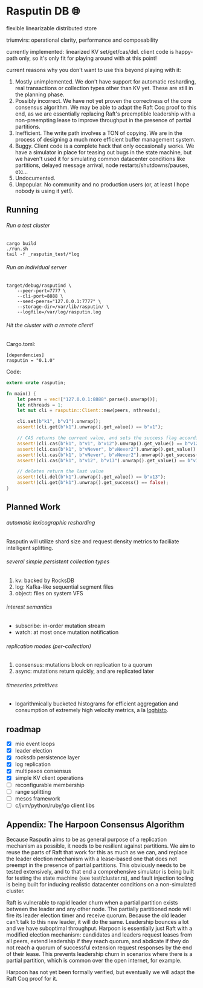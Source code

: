 # Rasputin DB :globe_with_meridians:

flexible linearizable distributed store

triumvirs: operational clarity, performance and composability

currently implemented: linearized KV set/get/cas/del.  client code is happy-path only, so it's only fit for playing around with at this point!

current reasons why you don't want to use this beyond playing with it:

1. Mostly unimplemented.  We don't have support for automatic resharding, real transactions or collection types other than KV yet.  These are still in the planning phase.
1. Possibly incorrect.  We have not yet proven the correctness of the core consensus algorithm.  We may be able to adapt the Raft Coq proof to this end, as we are essentially replacing Raft's preemptible leadership with a non-preempting lease to improve throughput in the presence of partial partitions.
1. Inefficient.  The write path involves a TON of copying.  We are in the process of designing a much more efficient buffer management system.
1. Buggy.  Client code is a complete hack that only occasionally works.  We have a simulator in place for teasing out bugs in the state machine, but we haven't used it for simulating common datacenter conditions like partitions, delayed message arrival, node restarts/shutdowns/pauses, etc...
1. Undocumented.
1. Unpopular.  No community and no production users (or, at least I hope nobody is using it yet!).

## Running

###### Run a test cluster

```
cargo build
./run.sh
tail -f _rasputin_test/*log
```

###### Run an individual server

```
target/debug/rasputind \
    --peer-port=7777 \
    --cli-port=8888 \
    --seed-peers="127.0.0.1:7777" \
    --storage-dir=/var/lib/rasputin/ \
    --logfile=/var/log/rasputin.log
```

###### Hit the cluster with a remote client!

Cargo.toml:

```
[dependencies]
rasputin = "0.1.0"
```

Code:
```rust
extern crate rasputin;

fn main() {
    let peers = vec!["127.0.0.1:8888".parse().unwrap()];
    let nthreads = 1;
    let mut cli = rasputin::Client::new(peers, nthreads);

    cli.set(b"k1", b"v1").unwrap();
    assert!(cli.get(b"k1").unwrap().get_value() == b"v1");

    // CAS returns the current value, and sets the success flag accordingly
    assert!(cli.cas(b"k1", b"v1", b"v12").unwrap().get_value() == b"v12");
    assert!(cli.cas(b"k1", b"vNever", b"vNever2").unwrap().get_value() == b"v12");
    assert!(cli.cas(b"k1", b"vNever", b"vNever2").unwrap().get_success() == false);
    assert!(cli.cas(b"k1", b"v12", b"v13").unwrap().get_value() == b"v13");

    // deletes return the last value
    assert!(cli.del(b"k1").unwrap().get_value() == b"v13");
    assert!(cli.get(b"k1").unwrap().get_success() == false);
}
```

## Planned Work

###### automatic lexicographic resharding

Rasputin will utilize shard size and request density metrics to faciliate intelligent splitting.

###### several simple persistent collection types

1. kv: backed by RocksDB
2. log: Kafka-like sequential segment files
3. object: files on system VFS

###### interest semantics

* subscribe: in-order mutation stream
* watch: at most once mutation notification

###### replication modes (per-collection)

1. consensus: mutations block on replication to a quorum
2. async: mutations return quickly, and are replicated later

###### timeseries primitives

* logarithmically bucketed histograms for efficient aggregation and consumption of extremely high velocity metrics, a la [loghisto](github.com/spacejam/loghisto).

## roadmap
- [x] mio event loops
- [x] leader election
- [x] rocksdb persistence layer
- [x] log replication
- [x] multipaxos consensus
- [x] simple KV client operations
- [ ] reconfigurable membership
- [ ] range splitting
- [ ] mesos framework
- [ ] c/jvm/python/ruby/go client libs

## Appendix: The Harpoon Consensus Algorithm

Because Rasputin aims to be as general purpose of a replication mechanism as possible, it needs to be resilient against partitions.  We aim to reuse the parts of Raft that work for this as much as we can, and replace the leader election mechanism with a lease-based one that does not preempt in the presence of partial partitions.  This obviously needs to be tested extensively, and to that end a comprehensive simulator is being built for testing the state machine (see test/cluster.rs), and fault injection tooling is being built for inducing realistic datacenter conditions on a non-simulated cluster.

Raft is vulnerable to rapid leader churn when a partial partition exists between the leader and any other node.  The partially partitioned node will fire its leader election timer and receive quorum.  Because the old leader can't talk to this new leader, it will do the same.  Leadership bounces a lot and we have suboptimal throughput.  Harpoon is essentially just Raft with a modified election mechanism: candidates and leaders request leases from all peers, extend leadership if they reach quorum, and abdicate if they do not reach a quorum of successful extension request responses by the end of their lease.  This prevents leadership churn in scenarios where there is a partial partition, which is common over the open internet, for example.

Harpoon has not yet been formally verified, but eventually we will adapt the Raft Coq proof for it.

